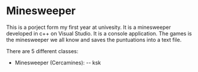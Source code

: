 # Minesweeper
This is a porject form my first year at univesity. It is a minesweeper developed in c++ on Visual Studio. It is a console application.
The games is the minesweeper we all know and saves the puntuations into a text file.

There are 5 different classes:
- Minesweeper (Cercamines):
-- ksk
